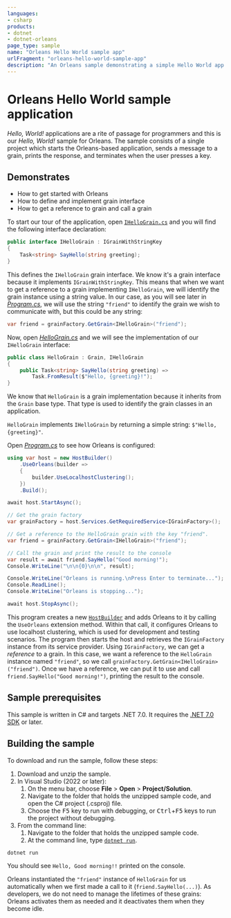 ```yaml
---
languages:
- csharp
products:
- dotnet
- dotnet-orleans
page_type: sample
name: "Orleans Hello World sample app"
urlFragment: "orleans-hello-world-sample-app"
description: "An Orleans sample demonstrating a simple Hello World app."
---
```


# Orleans Hello World sample application

*Hello, World!* applications are a rite of passage for programmers and this is our *Hello, World!* sample for Orleans.
The sample consists of a single project which starts the Orleans-based application, sends a message to a grain, prints the response, and terminates when the user presses a key.

## Demonstrates

* How to get started with Orleans
* How to define and implement grain interface
* How to get a reference to grain and call a grain

To start our tour of the application, open [`IHelloGrain.cs`](./IHelloGrain.cs) and you will find the following interface declaration:

```csharp
public interface IHelloGrain : IGrainWithStringKey
{
    Task<string> SayHello(string greeting);
}
```

This defines the `IHelloGrain` grain interface. We know it's a grain interface because it implements `IGrainWithStringKey`. This means that when we want to get a reference to a grain implementing `IHelloGrain`, we will identify the grain instance using a string value. In our case, as you will see later in [*Program.cs*](./Program.cs), we will use the string `"friend"` to identify the grain we wish to communicate with, but this could be any string:

```csharp
var friend = grainFactory.GetGrain<IHelloGrain>("friend");
```

Now, open [*HelloGrain.cs*](./HelloGrain.cs) and we will see the implementation of our `IHelloGrain` interface:

```csharp
public class HelloGrain : Grain, IHelloGrain
{
    public Task<string> SayHello(string greeting) =>
        Task.FromResult($"Hello, {greeting}!");
}
```

We know that `HelloGrain` is a grain implementation because it inherits from the `Grain` base type.
That type is used to identify the grain classes in an application.

`HelloGrain` implements `IHelloGrain` by returning a simple string: `$"Hello, {greeting}"`.

Open [*Program.cs*](./Program.cs) to see how Orleans is configured:

```csharp
using var host = new HostBuilder()
    .UseOrleans(builder =>
    {
        builder.UseLocalhostClustering();
    })
    .Build();

await host.StartAsync();

// Get the grain factory
var grainFactory = host.Services.GetRequiredService<IGrainFactory>();

// Get a reference to the HelloGrain grain with the key "friend".
var friend = grainFactory.GetGrain<IHelloGrain>("friend");

// Call the grain and print the result to the console
var result = await friend.SayHello("Good morning!");
Console.WriteLine("\n\n{0}\n\n", result);

Console.WriteLine("Orleans is running.\nPress Enter to terminate...");
Console.ReadLine();
Console.WriteLine("Orleans is stopping...");

await host.StopAsync();
```

This program creates a new [`HostBuilder`](https://docs.microsoft.com/dotnet/core/extensions/generic-host) and adds Orleans to it by calling the `UseOrleans` extension method.
Within that call, it configures Orleans to use localhost clustering, which is used for development and testing scenarios.
The program then starts the host and retrieves the `IGrainFactory` instance from its service provider.
Using `IGrainFactory`, we can get a *reference* to a grain.
In this case, we want a reference to the `HelloGrain` instance named `"friend"`, so we call `grainFactory.GetGrain<IHelloGrain>("friend")`.
Once we have a reference, we can put it to use and call `friend.SayHello("Good morning!")`, printing the result to the console.

## Sample prerequisites

This sample is written in C# and targets .NET 7.0. It requires the [.NET 7.0 SDK](https://dotnet.microsoft.com/download/dotnet/7.0) or later.

## Building the sample

To download and run the sample, follow these steps:

1. Download and unzip the sample.
2. In Visual Studio (2022 or later):
    1. On the menu bar, choose **File** > **Open** > **Project/Solution**.
    2. Navigate to the folder that holds the unzipped sample code, and open the C# project (.csproj) file.
    3. Choose the <kbd>F5</kbd> key to run with debugging, or <kbd>Ctrl</kbd>+<kbd>F5</kbd> keys to run the project without debugging.
3. From the command line:
   1. Navigate to the folder that holds the unzipped sample code.
   2. At the command line, type [`dotnet run`](https://docs.microsoft.com/dotnet/core/tools/dotnet-run).

```dotnetcli
dotnet run
```

You should see `Hello, Good morning!!` printed on the console.

Orleans instantiated the `"friend"` instance of `HelloGrain` for us automatically when we first made a call to it (`friend.SayHello(...)`).
As developers, we do not need to manage the lifetimes of these grains: Orleans activates them as needed and it deactivates them when they become idle.
